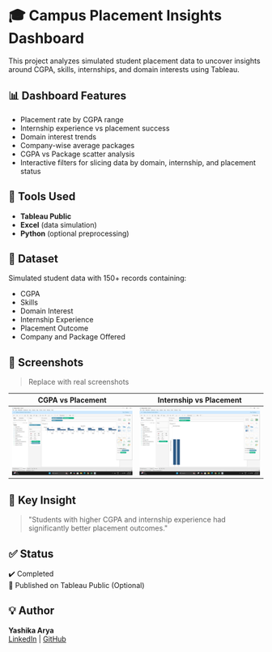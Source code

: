 # 🎓 Campus Placement Insights Dashboard

This project analyzes simulated student placement data to uncover insights around CGPA, skills, internships, and domain interests using Tableau.

## 📊 Dashboard Features

- Placement rate by CGPA range
- Internship experience vs placement success
- Domain interest trends
- Company-wise average packages
- CGPA vs Package scatter analysis
- Interactive filters for slicing data by domain, internship, and placement status

## 🔧 Tools Used

- **Tableau Public**
- **Excel** (data simulation)
- **Python** (optional preprocessing)

## 📁 Dataset

Simulated student data with 150+ records containing:
- CGPA
- Skills
- Domain Interest
- Internship Experience
- Placement Outcome
- Company and Package Offered

## 📸 Screenshots

> Replace with real screenshots

| CGPA vs Placement | Internship vs Placement |
|------------------|--------------------------|
| ![CGPA Chart](images/cgpa_vs_placement.png) | ![Internship Chart](images/internship_vs_placement.png) |

## 📎 Key Insight

> "Students with higher CGPA and internship experience had significantly better placement outcomes."

## ✅ Status

✔️ Completed  
📌 Published on Tableau Public (Optional)

## 💡 Author

**Yashika Arya**  
[LinkedIn](https://linkedin.com/in/yashika-arya) | [GitHub](https://github.com/yashikaarya43)
